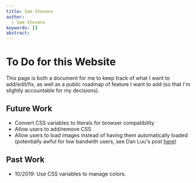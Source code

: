 ```yaml
---
title: Sam Stevens
author:
  - Sam Stevens
keywords: []
abstract:
---
```


# To Do for this Website

This page is both a document for me to keep track of what I want to add/edit/fix, as well as a public roadmap of feature I want to add (so that I'm slightly accountable for my decisions).

## Future Work

- Convert CSS variables to literals for browser compatibility
- Allow users to add/remove CSS
- Allow users to load images instead of having them automatically loaded (potentially awful for low bandwith users, see Dan Luu's post [here](https://danluu.com/))

## Past Work

- 10/2019: Use CSS variables to manage colors.
